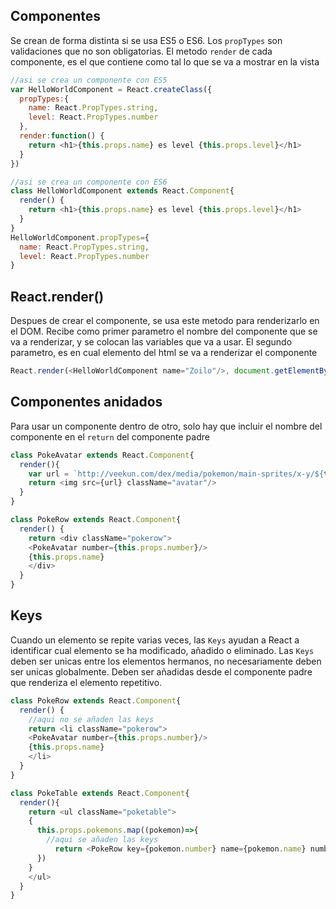 ## Componentes
Se crean de forma distinta si se usa ES5 o ES6. Los `propTypes` son validaciones que no son obligatorias. El metodo `render` de cada componente, es el que contiene como tal lo que se va a mostrar en la vista
```js
//asi se crea un componente con ES5
var HelloWorldComponent = React.createClass({
  propTypes:{
    name: React.PropTypes.string,
    level: React.PropTypes.number
  },
  render:function() {
    return <h1>{this.props.name} es level {this.props.level}</h1>
  }
})
```

```js
//asi se crea un componente con ES6
class HelloWorldComponent extends React.Component{
  render() {
    return <h1>{this.props.name} es level {this.props.level}</h1>
  }
}
HelloWorldComponent.propTypes={
  name: React.PropTypes.string,
  level: React.PropTypes.number
}
```
## React.render()

Despues de crear el componente, se usa este metodo para renderizarlo en el DOM. Recibe como primer parametro el nombre del componente que se va a renderizar, y se colocan
las variables que va a usar. El segundo parametro, es en cual elemento del html se va a renderizar el
componente
```js
React.render(<HelloWorldComponent name="Zoilo"/>, document.getElementById('container'))
```

## Componentes anidados
Para usar un componente dentro de otro, solo hay que incluir el nombre del componente en el `return` del componente padre
```js
class PokeAvatar extends React.Component{
  render(){
    var url = `http://veekun.com/dex/media/pokemon/main-sprites/x-y/${this.props.number}.png`
    return <img src={url} className="avatar"/>
  }
}

class PokeRow extends React.Component{
  render() {
    return <div className="pokerow">
    <PokeAvatar number={this.props.number}/>
    {this.props.name}
    </div>
  }
}
```

## Keys
Cuando un elemento se repite varias veces, las `Keys` ayudan a React a identificar cual elemento se ha modificado, añadido o eliminado. Las `Keys` deben ser unicas entre los elementos hermanos, no necesariamente deben ser unicas globalmente. Deben ser añadidas desde el componente padre que renderiza el elemento repetitivo.
```js
class PokeRow extends React.Component{
  render() {
    //aqui no se añaden las keys
    return <li className="pokerow">
    <PokeAvatar number={this.props.number}/>
    {this.props.name}
    </li>
  }
}

class PokeTable extends React.Component{
  render(){
    return <ul className="poketable">
    {
      this.props.pokemons.map((pokemon)=>{
        //aqui se añaden las keys
          return <PokeRow key={pokemon.number} name={pokemon.name} number={pokemon.number}/>
      })
    }
    </ul>
  }
}
```